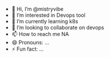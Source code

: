 - 👋 Hi, I’m @mistryvibe
- 👀 I’m interested in Devops tool
- 🌱 I’m currently learning k8s
- 💞️ I’m looking to collaborate on devops
- 📫 How to reach me NA
- 😄 Pronouns: ...
- ⚡ Fun fact: ...

<!---
mistryvibe/mistryvibe is a ✨ special ✨ repository because its `README.md` (this file) appears on your GitHub profile.
You can click the Preview link to take a look at your changes.
--->
